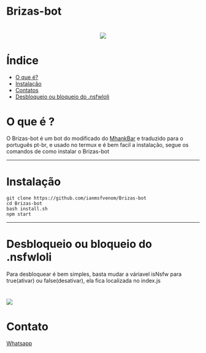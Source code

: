 # Brizas-bot
<h1 align="center">
    <img src= "https://ik.imagekit.io/tiu4ccatpmq/logo_size_DMp1826OOKxX.jpg">
</h1>

# Índice
- [O que é?](#-O-que-é-?)
- [Instalação](#Instalação)
- [Contatos](#Contato)
- [Desbloqueio ou bloqueio do .nsfwloli](#-Desbloqueio-ou-bloqueio-do-.nsfwloli)

# O que é ?

O Brizas-bot é um bot do modificado do [MhankBar](https://github.com/MhankBarBar/termux-wabot) e traduzido para o português pt-br, e usado no termux e é bem facil a instalação, segue os comandos de como instalar o Brizas-bot

---


# Instalação

```
git clone https://github.com/ianmsfvenom/Brizas-bot
cd Brizas-bot
bash install.sh
npm start
```
---
# Desbloqueio ou bloqueio do .nsfwloli

Para desbloquear é bem simples, basta mudar a váriavel isNsfw para true(ativar) ou false(desativar), ela fica localizada no index.js

<h1>
    <img src = "https://ik.imagekit.io/tiu4ccatpmq/Screenshot_30_UWgsYvdvI.png">
</h1>

# Contato

[Whatsapp](https://api.whatsapp.com/send/?phone=%2B557187645787&text&app_absent=0)

